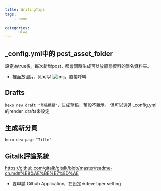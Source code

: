 ```yaml
---
title: WritingTips
tags:
    - hexo

categories:
    - Blog
---
```

## _config.yml中的 post_asset_folder
設定為true後，每次新增post，都會同時生成可以放靜態資料的同名資料夾。
- 裡面放圖片，則可以 ![img]("圖片名稱")，直接呼叫


## Drafts
```hexo new draft "草稿標題"```，生成草稿，預設不顯示。
但可以透過 _config.yml的render_drafts來設定

## 生成新分頁
```hexo new page "Title"```

## Gitalk評論系統
https://github.com/gitalk/gitalk/blob/master/readme-cn.md#%E8%AE%BE%E7%BD%AE
* 要申請 Github Application，在設定=>developer setting